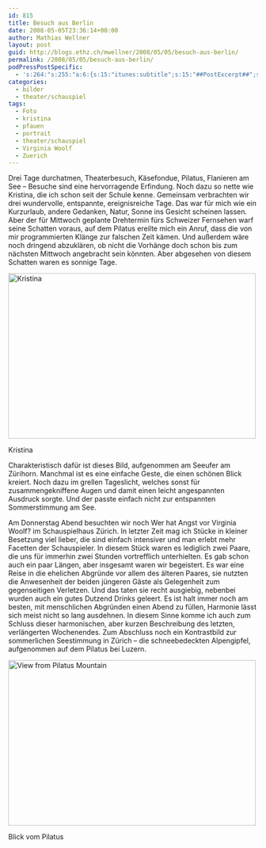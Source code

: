 ```yaml
---
id: 815
title: Besuch aus Berlin
date: 2008-05-05T23:36:14+00:00
author: Mathias Wellner
layout: post
guid: http://blogs.ethz.ch/mwellner/2008/05/05/besuch-aus-berlin/
permalink: /2008/05/05/besuch-aus-berlin/
podPressPostSpecific:
  - 's:264:"s:255:"a:6:{s:15:"itunes:subtitle";s:15:"##PostExcerpt##";s:14:"itunes:summary";s:15:"##PostExcerpt##";s:15:"itunes:keywords";s:17:"##WordPressCats##";s:13:"itunes:author";s:10:"##Global##";s:15:"itunes:explicit";s:7:"Default";s:12:"itunes:block";s:7:"Default";}";";'
categories:
  - bilder
  - theater/schauspiel
tags:
  - Foto
  - kristina
  - pfauen
  - portrait
  - theater/schauspiel
  - Virginia Woolf
  - Zuerich
---
```

Drei Tage durchatmen, Theaterbesuch, Käsefondue, Pilatus, Flanieren am See &#8211; Besuche sind eine hervorragende Erfindung. Noch dazu so nette wie Kristina, die ich schon seit der Schule kenne. Gemeinsam verbrachten wir drei wundervolle, entspannte, ereignisreiche Tage. Das war für mich wie ein Kurzurlaub, andere Gedanken, Natur, Sonne ins Gesicht scheinen lassen. Aber der für Mittwoch geplante Drehtermin fürs Schweizer Fernsehen warf seine Schatten voraus, auf dem Pilatus ereilte mich ein Anruf, dass die von mir programmierten Klänge zur falschen Zeit kämen. Und außerdem wäre noch dringend abzuklären, ob nicht die Vorhänge doch schon bis zum nächsten Mittwoch angebracht sein könnten. Aber abgesehen von diesem Schatten waren es sonnige Tage.

<div style="width: 510px" class="wp-caption aligncenter">
  <a href="http://www.flickr.com/photos/mwellner/2465822086/"><img alt="Kristina" src="http://farm3.static.flickr.com/2028/2465822086_74b3799df6.jpg" title="Kristina" width="500" height="334" /></a>
  
  <p class="wp-caption-text">
    Kristina<br />
  </p>
</div>

Charakteristisch dafür ist dieses Bild, aufgenommen am Seeufer am Zürihorn. Manchmal ist es eine einfache Geste, die einen schönen Blick kreiert. Noch dazu im grellen Tageslicht, welches sonst für zusammengekniffene Augen und damit einen leicht angespannten Ausdruck sorgte. Und der passte einfach nicht zur entspannten Sommerstimmung am See.

Am Donnerstag Abend besuchten wir noch Wer hat Angst vor Virginia Woolf? im Schauspielhaus Zürich. In letzter Zeit mag ich Stücke in kleiner Besetzung viel lieber, die sind einfach intensiver und man erlebt mehr Facetten der Schauspieler. In diesem Stück waren es lediglich zwei Paare, die uns für immerhin zwei Stunden vortrefflich unterhielten. Es gab schon auch ein paar Längen, aber insgesamt waren wir begeistert. Es war eine Reise in die ehelichen Abgründe vor allem des älteren Paares, sie nutzten die Anwesenheit der beiden jüngeren Gäste als Gelegenheit zum gegenseitigen Verletzen. Und das taten sie recht ausgiebig, nebenbei wurden auch ein gutes Dutzend Drinks geleert. Es ist halt immer noch am besten, mit menschlichen Abgründen einen Abend zu füllen, Harmonie lässt sich meist nicht so lang ausdehnen. In diesem Sinne komme ich auch zum Schluss dieser harmonischen, aber kurzen Beschreibung des letzten, verlängerten Wochenendes. Zum Abschluss noch ein Kontrastbild zur sommerlichen Seestimmung in Zürich &#8211; die schneebedeckten Alpengipfel, aufgenommen auf dem Pilatus bei Luzern.

<div style="width: 510px" class="wp-caption aligncenter">
  <a href="http://www.flickr.com/photos/mwellner/2469275302/"><img alt="View from Pilatus Mountain" src="http://farm4.static.flickr.com/3183/2469275302_c9dfb7c611.jpg" title="View from Pilatus Mountain" width="500" height="334" /></a>
  
  <p class="wp-caption-text">
    Blick vom Pilatus<br />
  </p>
</div>